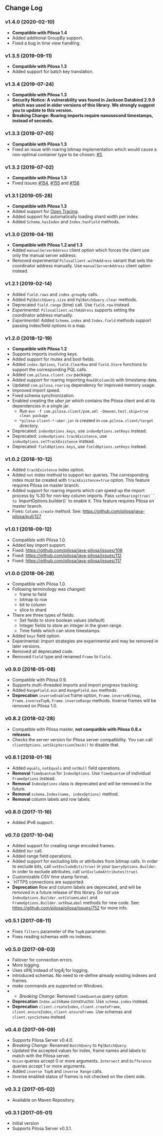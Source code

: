 ## Change Log

### v1.4.0 (2020-02-10)

* **Compatible with Pilosa 1.4**
* Added additional GroupBy support.
* Fixed a bug in time view handling.

### v1.3.5 (2019-09-11)

* **Compatible with Pilosa 1.3**
* Added support for batch key translation. 

### v1.3.4 (2019-07-24)

* **Compatible with Pilosa 1.3**
* **Security Notice: A vulnerability was found in Jackson Databind 2.9.9 which was used in older versions of this library. We strongly suggest you to update to this version.**
* **Breaking Change: Roaring imports require nanosecond timestamps, instead of seconds.** 


### v1.3.3 (2019-07-05)

* **Compatible with Pilosa 1.3**
* Fixed an issue with roaring bitmap implementation which would cause a non-optimal container type to be chosen:  [#5](https://github.com/pilosa/java-pilosa-roaring/issues/5).

### v1.3.2 (2019-07-02)

* **Compatible with Pilosa 1.3**
* Fixed issues [#154](https://github.com/pilosa/java-pilosa/issues/154), [#155](https://github.com/pilosa/java-pilosa/issues/155) and [#156](https://github.com/pilosa/java-pilosa/issues/156)

### v1.3.1 (2019-05-28)

* **Compatible with Pilosa 1.3**
* Added support for [Open Tracing](https://opentracing.io).
* Added support for automatically loading shard width per index.
* Added `Schema.hasIndex` and `Index.hasField` methods.

### v1.3.0 (2019-04-19)

* **Compatible with Pilosa 1.2 and 1.3**
* Added `manualServerAddress` client option which forces the client use only the manual server address.
* Removed experimental `PilosaClient.withAddress` variant that sets the coordinator address manually. Use `manualServerAddress` client option instead.

### v1.2.1 (2019-02-14)

* Added `field.rows` and `index.groupBy` calls.
* Added `PqlBatchQuery.size` and `PqlBatchQuery.clear` methods.
* Deprecated `field.range` (time) call. Use `field.row` instead.
* *Experimental*: `PilosaClient.withAddress` supports setting the coordinator address manually.
* *Experimental*: Added `Schema.index` and `Index.field`  methods support passing index/field options in a map.

### v1.2.0 (2018-12-19)

* **Compatible with Pilosa 1.2**
* Supports imports involving keys.
* Added support for mutex and bool fields.
* Added `index.Options`, `field.ClearRow` and `field.Store` functions to support the corresponding PQL calls.
* Added `com.pilosa.client.csv` package.
* Added support for roaring importing `RowIDColumnID` with timestamp data.
* Updated `com.pilosa.roaring` dependency for improved memory usage.
* Improved import speed.
* Fixed schema synchronization.
* Enabled creating the *uber jar* which contains the Pilosa client and all its dependencies in a single jar.
    * Run `mvn -f com.pilosa.client/pom.xml -Dmaven.test.skip=true clean package`
    * `*pilosa-client-*-uber.jar` is created in `com.pilosa.client/target` directory.
* Deprecated: `indexOptions.keys`, use `indexOptions.setKeys` instead.
* Deprecated: `indexOptions.trackExistence`, use `indexOptions.setTrackExistence` instead.
* Deprecated: `fieldOptions.keys`, use `fieldOptions.setKeys` instead.

### v1.0.2 (2018-10-12)

* Added `trackExistence` index option.
* Added `not` index method to support `Not` queries. The corresponding index must be created with `trackExistence=true` option. This feature requires Pilosa on master branch.
* Added support for roaring imports which can speed up the import process by %30 for non-key column imports. Pass `setRoaring(true)`` to `ImportOptions.builder()` to enable it. This feature requires Pilosa on master branch.
* Fixes: `Column.create` method. See: https://github.com/pilosa/java-pilosa/pull/127

### v1.0.1 (2018-09-12)

* Compatible with Pilosa 1.0.
* Added key import support.
* Fixed: https://github.com/pilosa/java-pilosa/issues/108
* Fixed: https://github.com/pilosa/java-pilosa/issues/112
* Fixed: https://github.com/pilosa/java-pilosa/issues/117

### v1.0.0 (2018-06-28)

* Compatible with Pilosa 1.0.
* Following terminology was changed:
    * frame to field
    * bitmap to row
    * bit to column
    * slice to shard
* There are three types of fields:
    * Set fields to store boolean values (default)
    * Integer fields to store an integer in the given range.
    * Time fields which can store timestamps.
* Added `keys` field option.
* Experimental: Import strategies are experimental and may be removed in later versions.
* Removed all deprecated code.
* Removed `Field` type and renamed `Frame` to `Field`.

### v0.9.0 (2018-05-08)

* Compatible with Pilosa 0.9.
* Supports multi-threaded imports and import progress tracking.
* Added `RangeField.min` and `RangeField.max` methods.
* **Deprecation** `inverseEnabled` frame option, `Frame.inverseBitmap`, `Frame.inverseTopN`, `Frame.inverseRange` methods. Inverse frames will be removed on Pilosa 1.0.

### v0.8.2 (2018-02-28)

* Compatible with Pilosa master, **not compatible with Pilosa 0.8.x releases**.
* Checks the server version for Pilosa server compatibility. You can call `clientOptions.setSkipVersionCheck()` to disable that.

### v0.8.1 (2018-01-18)

* Added `equals`, `notEquals` and `notNull` field operations.
* **Removal** `TimeQuantum` for `IndexOptions`. Use `TimeQuantum` of individual `FrameOptions` instead.
* **Removal** `IndexOptions` class is deprecated and will be removed in the future.
* **Removal** `schema.Index(name, indexOptions)` method.
* **Removal** column labels and row labels.

### v0.8.0 (2017-11-16)

* Added IPv6 support.

### v0.7.0 (2017-10-04)

* Added support for creating range encoded frames.
* Added `Xor` call.
* Added range field operations.
* Added support for excluding bits or attributes from bitmap calls. In order to exclude bits, call `setExcludeBits(true)` in your `QueryOptions.Builder`. In order to exclude attributes, call `setExcludeAttributes(true)`.
* Customizable CSV time stamp format.
* `HTTPS connections are supported.
* **Deprecation** Row and column labels are deprecated, and will be removed in a future release of this library. Do not use `IndexOptions.Builder.setColumnLabel` and `FrameOptions.Builder.setRowLabel` methods for new code. See: https://github.com/pilosa/pilosa/issues/752 for more info.

### v0.5.1 (2017-08-11)

* Fixes `filters` parameter of the `TopN` parameter.
* Fixes reading schemas with no indexes.

### v0.5.0 (2017-08-03)

* Failover for connection errors.
* More logging.
* Uses slf4j instead of log4j for logging.
* Introduced schemas. No need to re-define already existing indexes and frames.
* *make* commands are supported on Windows.
* * *Breaking Change*: Removed `timeQuantum` query option.
* **Deprecation** `Index.withName` constructor. Use `schema.index` instead.
* **Deprecation** `client.createIndex`, `client.createFrame`, `client.ensureIndex`, `client.ensureFrame`. Use schemas and `client.syncSchema` instead.

### v0.4.0 (2017-06-09)

* Supports Pilosa Server v0.4.0.
* *Breaking Change*: Renamed `BatchQuery` to `PqlBatchQuery`.
* Updated the accepted values for index, frame names and labels to match with the Pilosa server.
* `Union` queries accept 0 or more arguments. `Intersect` and `Difference` queries accept 1 or more arguments.
* Added `inverse TopN` and `inverse Range` calls.
* Inverse enabled status of frames is not checked on the client side.

### v0.3.2 (2017-05-02)

* Available on Maven Repository.

### v0.3.1 (2017-05-01)

* Initial version
* Supports Pilosa Server v0.3.1.
